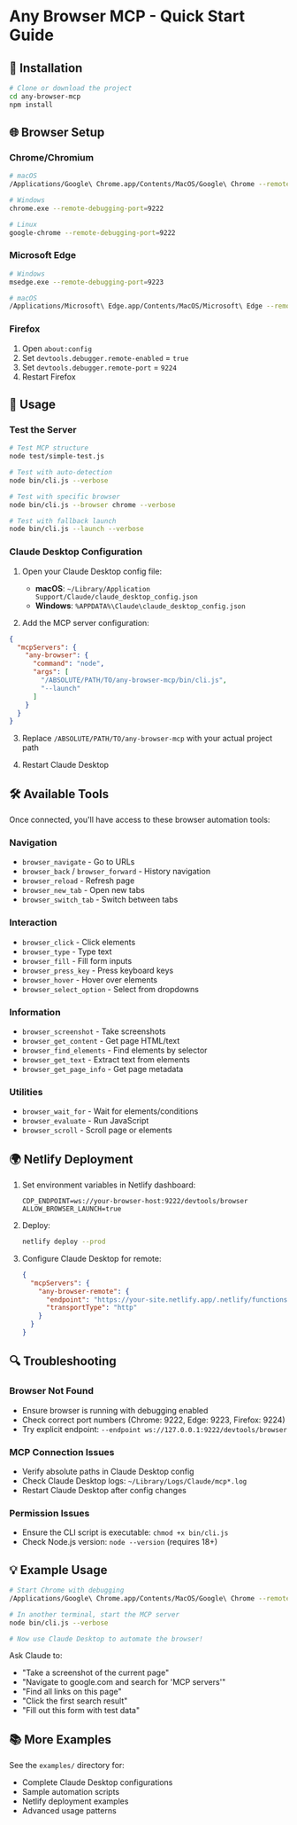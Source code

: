 # Any Browser MCP - Quick Start Guide

## 🚀 Installation

```bash
# Clone or download the project
cd any-browser-mcp
npm install
```

## 🌐 Browser Setup

### Chrome/Chromium
```bash
# macOS
/Applications/Google\ Chrome.app/Contents/MacOS/Google\ Chrome --remote-debugging-port=9222

# Windows  
chrome.exe --remote-debugging-port=9222

# Linux
google-chrome --remote-debugging-port=9222
```

### Microsoft Edge
```bash
# Windows
msedge.exe --remote-debugging-port=9223

# macOS
/Applications/Microsoft\ Edge.app/Contents/MacOS/Microsoft\ Edge --remote-debugging-port=9223
```

### Firefox
1. Open `about:config`
2. Set `devtools.debugger.remote-enabled` = `true`
3. Set `devtools.debugger.remote-port` = `9224`
4. Restart Firefox

## 🔧 Usage

### Test the Server
```bash
# Test MCP structure
node test/simple-test.js

# Test with auto-detection
node bin/cli.js --verbose

# Test with specific browser
node bin/cli.js --browser chrome --verbose

# Test with fallback launch
node bin/cli.js --launch --verbose
```

### Claude Desktop Configuration

1. Open your Claude Desktop config file:
   - **macOS**: `~/Library/Application Support/Claude/claude_desktop_config.json`
   - **Windows**: `%APPDATA%\Claude\claude_desktop_config.json`

2. Add the MCP server configuration:

```json
{
  "mcpServers": {
    "any-browser": {
      "command": "node",
      "args": [
        "/ABSOLUTE/PATH/TO/any-browser-mcp/bin/cli.js",
        "--launch"
      ]
    }
  }
}
```

3. Replace `/ABSOLUTE/PATH/TO/any-browser-mcp` with your actual project path

4. Restart Claude Desktop

## 🛠️ Available Tools

Once connected, you'll have access to these browser automation tools:

### Navigation
- `browser_navigate` - Go to URLs
- `browser_back` / `browser_forward` - History navigation  
- `browser_reload` - Refresh page
- `browser_new_tab` - Open new tabs
- `browser_switch_tab` - Switch between tabs

### Interaction
- `browser_click` - Click elements
- `browser_type` - Type text
- `browser_fill` - Fill form inputs
- `browser_press_key` - Press keyboard keys
- `browser_hover` - Hover over elements
- `browser_select_option` - Select from dropdowns

### Information
- `browser_screenshot` - Take screenshots
- `browser_get_content` - Get page HTML/text
- `browser_find_elements` - Find elements by selector
- `browser_get_text` - Extract text from elements
- `browser_get_page_info` - Get page metadata

### Utilities
- `browser_wait_for` - Wait for elements/conditions
- `browser_evaluate` - Run JavaScript
- `browser_scroll` - Scroll page or elements

## 🌍 Netlify Deployment

1. Set environment variables in Netlify dashboard:
   ```
   CDP_ENDPOINT=ws://your-browser-host:9222/devtools/browser
   ALLOW_BROWSER_LAUNCH=true
   ```

2. Deploy:
   ```bash
   netlify deploy --prod
   ```

3. Configure Claude Desktop for remote:
   ```json
   {
     "mcpServers": {
       "any-browser-remote": {
         "endpoint": "https://your-site.netlify.app/.netlify/functions/any-browser-mcp",
         "transportType": "http"
       }
     }
   }
   ```

## 🔍 Troubleshooting

### Browser Not Found
- Ensure browser is running with debugging enabled
- Check correct port numbers (Chrome: 9222, Edge: 9223, Firefox: 9224)
- Try explicit endpoint: `--endpoint ws://127.0.0.1:9222/devtools/browser`

### MCP Connection Issues
- Verify absolute paths in Claude Desktop config
- Check Claude Desktop logs: `~/Library/Logs/Claude/mcp*.log`
- Restart Claude Desktop after config changes

### Permission Issues
- Ensure the CLI script is executable: `chmod +x bin/cli.js`
- Check Node.js version: `node --version` (requires 18+)

## 💡 Example Usage

```bash
# Start Chrome with debugging
/Applications/Google\ Chrome.app/Contents/MacOS/Google\ Chrome --remote-debugging-port=9222

# In another terminal, start the MCP server
node bin/cli.js --verbose

# Now use Claude Desktop to automate the browser!
```

Ask Claude to:
- "Take a screenshot of the current page"
- "Navigate to google.com and search for 'MCP servers'"
- "Find all links on this page"
- "Click the first search result"
- "Fill out this form with test data"

## 📚 More Examples

See the `examples/` directory for:
- Complete Claude Desktop configurations
- Sample automation scripts
- Netlify deployment examples
- Advanced usage patterns

